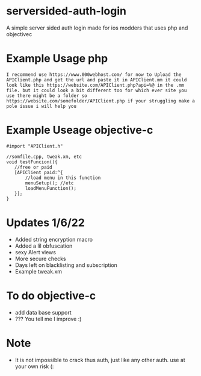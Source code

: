 # serversided-auth-login
A simple server sided auth login made for ios modders that uses php and objectivec

# Example Usage php
`I recommend use https://www.000webhost.com/
for now to Upload the APIClient.php and get the url and paste it in APIClient.mm
it could look like this https://website.com/APIClient.php?api=%@ in the .mm file. but it could look a bit different too for which ever site you use there might be a folder so https://website.com/somefolder/APIClient.php if your struggling make a pole issue i will help you
`

# Example Useage objective-c
```obj-c
#import "APIClient.h"

//somfile.cpp, tweak.xm, etc
void testFuncion(){
   //free or paid 
   [APIClient paid:^{
       //load menu in this function 
       menuSetup(); //etc
       loadMenuFunction();
   }];
}
```

# Updates 1/6/22
- Added string encryption macro
- Added a lil obfuscation
- sexy Alert views
- More secure checks
- Days left on blacklisting and subscription 
- Example tweak.xm

# To do objective-c
- add data base support
- ??? You tell me I improve :)

# Note
- It is not impossible to crack thus auth, just like any other auth. use at your own risk (:
